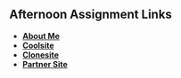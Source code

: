 ## Afternoon Assignment Links

* **[About Me](https://github.com/Aulero99/about_me)**
* **[Coolsite](https://github.com/Aulero99/coolsite)**
* **[Clonesite](https://github.com/Aulero99/clonesite)**
* **[Partner Site](https://github.com/BlazeInGlory/teamsite)**
